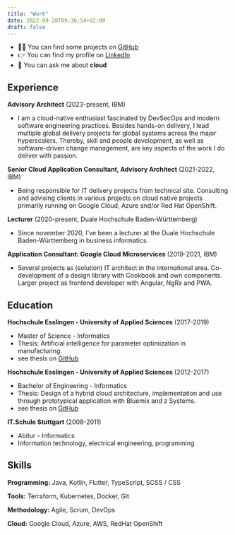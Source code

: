 ```yaml
---
title: "Work"
date: 2022-09-20T09:36:54+02:00
draft: false
---
```


- 👨‍💻 You can find some projects on [GitHub](https://github.com/Alienuser?tab=repositories)
- 👉 You can find my profile on [LinkedIn](https://www.linkedin.com/in/larshprobst)
- 💬 You can ask me about **cloud**

## Experience

**Advisory Architect** (2023-present, IBM)
- I am a cloud-native enthusiast fascinated by DevSecOps and modern software engineering practices. Besides hands-on delivery, I lead multiple global delivery projects for global systems across the major hyperscalers. Thereby, skill and people development, as well as software-driven change management, are key aspects of the work I do deliver with passion. 

**Senior Cloud Application Consultant, Advisory Architect** (2021-2022, IBM)
- Being responsible for IT delivery projects from technical site. Consulting and advising clients in various projects on cloud native projects primarily running on Google Cloud, Azure and/or Red Hat OpenShift.

**Lecturer** (2020-present, Duale Hochschule Baden-Württemberg)
- Since november 2020, I've been a lecturer at the Duale Hochschule Baden-Württemberg in business informatics. 

**Application Consultant: Google Cloud Microservices** (2019-2021, IBM)
- Several projects as (solution) IT architect in the international area. Co-development of a design library with Cookbook and own components. Larger project as frontend developer with Angular, NgRx and PWA.

## Education

**Hochschule Esslingen - University of Applied Sciences** (2017-2019)
- Master of Science - Informatics
- Thesis: Artificial intelligence for parameter optimization in manufacturing.
- see thesis on [GitHub](https://github.com/Alienuser/Masterthesis)

**Hochschule Esslingen - University of Applied Sciences** (2012-2017)
- Bachelor of Engineering - Informatics
- Thesis: Design of a hybrid cloud architecture, implementation and use through prototypical application with Bluemix and z Systems.
- see thesis on [GitHub](https://github.com/Alienuser/Bachelorthesis)

**IT.Schule Stuttgart** (2008-2011)
- Abitur - Informatics
- Information technology, electrical engineering, programming

## Skills
**Programming:** Java, Kotlin, Flutter, TypeScript, SCSS / CSS

**Tools:** Terraform, Kubernetes, Docker, Git

**Methodology:** Agile, Scrum, DevOps

**Cloud:** Google Cloud, Azure, AWS, RedHat OpenShift